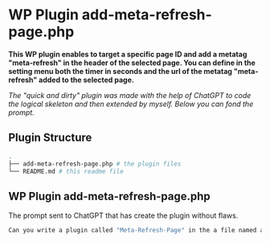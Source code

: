 # WP Plugin add-meta-refresh-page.php

**This WP plugin enables to target a specific page ID and add a metatag "meta-refresh" in the header of the selected page. You can define in the setting menu both the timer in seconds and the url of the metatag "meta-refresh" added to the selected page.**


*The "quick and dirty" plugin was made with the help of ChatGPT to code the logical skeleton and then extended by myself. Below you can fond the prompt.*



## Plugin Structure

``` bash
.
├── add-meta-refresh-page.php # the plugin files
└── README.md # this readme file
```


## WP Plugin add-meta-refresh-page.php
The prompt sent to ChatGPT that has create the plugin without flaws.


``` bash
Can you write a plugin called "Meta-Refresh-Page" in the a file named add-meta-refresh-page.php that has an entry in the menu "Settings" as "Meta-Refresh-Page". On the settings page of "Meta-Refresh-Page", the user can update 2 parameters. The first label value is "Refresh Timer" with field named "add_meta_refresh_timer". The second label value is "Refresh Url" with field named "add_meta_refresh_url". The values typed oth 2 parameters: $add_meta_refresh_timer, $add_meta_refresh_url by the user are populated in a function named "add_meta_refresh_page_wpse161271".
```


